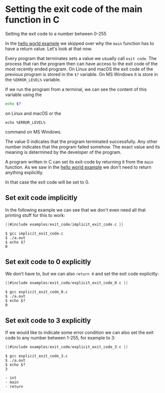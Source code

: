 # Setting the exit code of the main function in C


Setting the exit code to a number between 0-255

In the [hello world example](./hello-world.md) we skipped over why the `main` function has to have a return value. Let's look at that now.

Every program that terminates sets a value we usually call `exit code`. The process that ran the program then can have access to the
exit code of the most recently ended program. On Linux and macOS the exit code of the previous program is stored in the `$?` variable.
On MS Windows it is store in the `%ERROR_LEVEL%` variable.

If we run the program from a terminal, we can see the content of this variable using the

```bash
echo $?
```

on Linux and macOS or the

```
echo %ERROR_LEVEL%
```

command on MS Windows.

The value 0 indicates that the program terminated successfully. Any other number indicates that the program failed somehow.
The exact value and its meaning is determined by the developer of the program.

A program written in C can set its exit-code by returning it from the `main` function.
As we saw in the [hello world example](/hello-world) we don't need to return anything explicitly.

In that case the exit code will be set to 0.

## Set exit code implicitly

In the following example we can see that we don't even need all that printing stuff for this to work:

```c
{{#include examples/exit_code/implicit_exit_code.c }}
```

```
$ gcc implicit_exit_code.c
$ ./a.out
$ echo $?
0
```

## Set exit code to 0 explicitly

We don't have to, but we can also `return 0` and set the exit code explicitly:

```c
{{#include examples/exit_code/explicit_exit_code_0.c }}
```

```
$ gcc explicit_exit_code_0.c
$ ./a.out
$ echo $?
0
```


## Set exit code to 3 explicitly

If we would like to indicate some error condition we can also set the exit code to any number between 1-255, for example to 3:

```c
{{#include examples/exit_code/explicit_exit_code_3.c }}
```

```
$ gcc explicit_exit_code_3.c
$ ./a.out
$ echo $?
3
```

    - int
    - main
    - return

